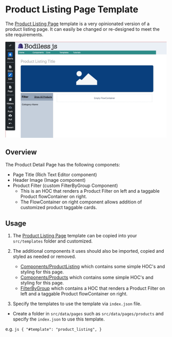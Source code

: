 # Product Listing Page Template

The [Product Listing Page](https://github.com/johnsonandjohnson/Bodiless-JS/blob/main/examples/test-site/src/templates/product_listing.jsx) template is a very opinionated version of a product listing page.  It can easily be changed or re-designed to meet the site requirements.

![PLP screenshot](./assets/plp.jpg "PLP screenshot")

## Overview

The Product Detail Page has the following componets:
  * Page Title (Rich Text Editor component)
  * Header Image (Image component)
  * Product Filter (custom FilterByGroup Component)
    * This is an HOC that renders a Product Filter on left and a taggable Product
    flowContainer on right.
    * The FlowContainer on right component allows addition of customized product taggable cards.

## Usage

1. The [Product Listing Page](https://github.com/johnsonandjohnson/Bodiless-JS/blob/main/examples/test-site/src/templates/product_listing.jsx) template can be copied into your `src/templates` folder and customized.

2. The additional components it uses should also be imported, copied and styled as needed or removed.
    * [Components/ProductListing](https://github.com/johnsonandjohnson/Bodiless-JS/tree/main/examples/test-site/src/components/ProductListing)
      which contains some simple HOC's and styling for this page.
    * [Components/Products](https://github.com/johnsonandjohnson/Bodiless-JS/blob/main/examples/test-site/src/components/Product/index.tsx)
      which contains some simple HOC's and styling for this page.
    * [FilterByGroup](https://github.com/johnsonandjohnson/Bodiless-JS/tree/main/examples/test-site/src/components/FilterByGroup)
      which contains a HOC that renders a Product Filter on left and a taggable
      Product flowContainer on right.

3. Specify the templates to use the template via `index.json` file.
  * Create a folder in `src/data/pages` such as `src/data/pages/products` and
    specify the `index.json` to use this template.

  e.g.
    ```js
      {
        "#template": "product_listing",
      }
    ```
